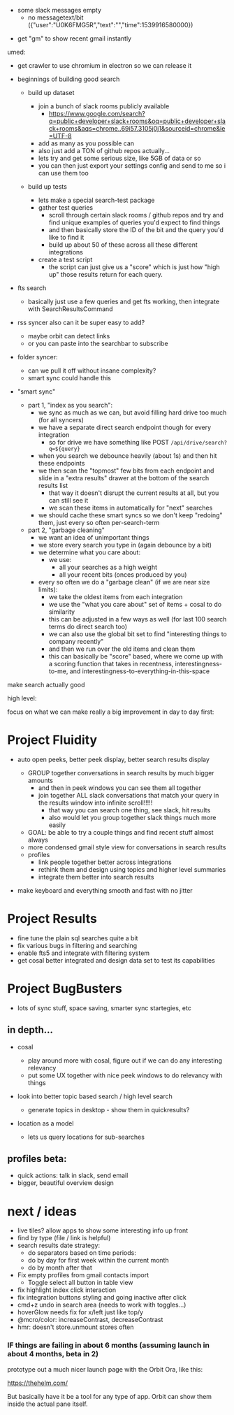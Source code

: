 - some slack messages empty
  - no messagetext/bit ({"user":"U0K6FMG5R","text":"","time":1539916580000})

* get "gm" to show recent gmail instantly

umed:

- get crawler to use chromium in electron so we can release it

- beginnings of building good search

  - build up dataset

    - join a bunch of slack rooms publicly available
      - https://www.google.com/search?q=public+developer+slack+rooms&oq=public+developer+slack+rooms&aqs=chrome..69i57.3105j0j1&sourceid=chrome&ie=UTF-8
    - add as many as you possible can
    - also just add a TON of github repos actually...
    - lets try and get some serious size, like 5GB of data or so
    - you can then just export your settings config and send to me so i can use them too

  - build up tests

    - lets make a special search-test package
    - gather test queries
      - scroll through certain slack rooms / github repos and try and find unique examples of queries you'd expect to find things
      - and then basically store the ID of the bit and the query you'd like to find it
      - build up about 50 of these across all these different integrations
    - create a test script
      - the script can just give us a "score" which is just how "high up" those results return for each query.

- fts search

  - basically just use a few queries and get fts working, then integrate with SearchResultsCommand

- rss syncer also can it be super easy to add?

  - maybe orbit can detect links
  - or you can paste into the searchbar to subscribe

- folder syncer:

  - can we pull it off without insane complexity?
  - smart sync could handle this

- "smart sync"

  - part 1, "index as you search":
    - we sync as much as we can, but avoid filling hard drive too much (for all syncers)
    - we have a separate direct search endpoint though for every integration
      - so for drive we have something like POST `/api/drive/search?q=${query}`
    - when you search we debounce heavily (about 1s) and then hit these endpoints
    - we then scan the "topmost" few bits from each endpoint and slide in a "extra results" drawer at the bottom of the search results list
      - that way it doesn't disrupt the current results at all, but you can still see it
      - we scan these items in automatically for "next" searches
    - we should cache these smart syncs so we don't keep "redoing" them, just every so often per-search-term
  - part 2, "garbage cleaning"
    - we want an idea of unimportant things
    - we store every search you type in (again debounce by a bit)
    - we determine what you care about:
      - we use:
        - all your searches as a high weight
        - all your recent bits (onces produced by you)
    - every so often we do a "garbage clean" (if we are near size limits):
      - we take the oldest items from each integration
      - we use the "what you care about" set of items + cosal to do similarity
      - this can be adjusted in a few ways as well (for last 100 search terms do direct search too)
      - we can also use the global bit set to find "interesting things to company recently"
      - and then we run over the old items and clean them
      - this can basically be "score" based, where we come up with a scoring function that takes in recentness, interestingness-to-me, and interestingness-to-everything-in-this-space

make search actually good

high level:

focus on what we can make really a big improvement in day to day first:

# Project Fluidity

- auto open peeks, better peek display, better search results display

  - GROUP together conversations in search results by much bigger amounts
    - and then in peek windows you can see them all together
    - join together ALL slack conversations that match your query in the results window into infinite scroll!!!!!
      - that way you can search one thing, see slack, hit results
      - also would let you group together slack things much more easily
  - GOAL: be able to try a couple things and find recent stuff almost always
  - more condensed gmail style view for conversations in search results
  - profiles
    - link people together better across integrations
    - rethink them and design using topics and higher level summaries
    - integrate them better into search results

- make keyboard and everything smooth and fast with no jitter

# Project Results

- fine tune the plain sql searches quite a bit
- fix various bugs in filtering and searching
- enable fts5 and integrate with filtering system
- get cosal better integrated and design data set to test its capabilities

# Project BugBusters

- lots of sync stuff, space saving, smarter sync startegies, etc

## in depth...

- cosal
  - play around more with cosal, figure out if we can do any interesting relevancy
  - put some UX together with nice peek windows to do relevancy with things
- look into better topic based search / high level search

  - generate topics in desktop - show them in quickresults?

- location as a model
  - lets us query locations for sub-searches

## profiles beta:

- quick actions: talk in slack, send email
- bigger, beautiful overview design

# next / ideas

- live tiles? allow apps to show some interesting info up front
- find by type (file / link is helpful)
- search results date strategy:
  - do separators based on time periods:
  - do by day for first week within the current month
  - do by month after that
- Fix empty profiles from gmail contacts import
  - Toggle select all button in table view
- fix highlight index click interaction
- fix integration buttons styling and going inactive after click
- cmd+z undo in search area (needs to work with toggles...)
- hoverGlow needs fix for x/left just like top/y
- @mcro/color: increaseContrast, decreaseContrast
- hmr: doesn't store.unmount stores often

### IF things are failing in about 6 months (assuming launch in about 4 months, beta in 2)

prototype out a much nicer launch page with the Orbit Ora, like this:

https://thehelm.com/

But basically have it be a tool for any type of app. Orbit can show them inside the actual pane itself.

